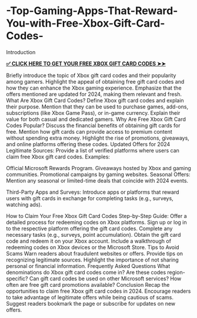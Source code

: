 # -Top-Gaming-Apps-That-Reward-You-with-Free-Xbox-Gift-Card-Codes-
Introduction

**[✅ CLICK HERE TO GET YOUR FREE XBOX GIFT CARD CODES ➤➤](https://myusoffer.xyz/all-gift-card-2/)**

Briefly introduce the topic of Xbox gift card codes and their popularity among gamers.
Highlight the appeal of obtaining free gift card codes and how they can enhance the Xbox gaming experience.
Emphasize that the offers mentioned are updated for 2024, making them relevant and fresh.
What Are Xbox Gift Card Codes?
Define Xbox gift card codes and explain their purpose.
Mention that they can be used to purchase games, add-ons, subscriptions (like Xbox Game Pass), or in-game currency.
Explain their value for both casual and dedicated gamers.
Why Are Free Xbox Gift Card Codes Popular?
Discuss the financial benefits of obtaining gift cards for free.
Mention how gift cards can provide access to premium content without spending extra money.
Highlight the rise of promotions, giveaways, and online platforms offering these codes.
Updated Offers for 2024
Legitimate Sources: Provide a list of verified platforms where users can claim free Xbox gift card codes. Examples:

Official Microsoft Rewards Program.
Giveaways hosted by Xbox and gaming communities.
Promotional campaigns by gaming websites.
Seasonal Offers: Mention any seasonal or limited-time deals that coincide with 2024 events.

Third-Party Apps and Surveys: Introduce apps or platforms that reward users with gift cards in exchange for completing tasks (e.g., surveys, watching ads).

How to Claim Your Free Xbox Gift Card Codes
Step-by-Step Guide: Offer a detailed process for redeeming codes on Xbox platforms.
Sign up or log in to the respective platform offering the gift card codes.
Complete any necessary tasks (e.g., surveys, point accumulation).
Obtain the gift card code and redeem it on your Xbox account.
Include a walkthrough of redeeming codes on Xbox devices or the Microsoft Store.
Tips to Avoid Scams
Warn readers about fraudulent websites or offers.
Provide tips on recognizing legitimate sources.
Highlight the importance of not sharing personal or financial information.
Frequently Asked Questions
What denominations do Xbox gift card codes come in?
Are these codes region-specific?
Can gift card codes be used on other Microsoft services?
How often are free gift card promotions available?
Conclusion
Recap the opportunities to claim free Xbox gift card codes in 2024.
Encourage readers to take advantage of legitimate offers while being cautious of scams.
Suggest readers bookmark the page or subscribe for updates on new offers.
